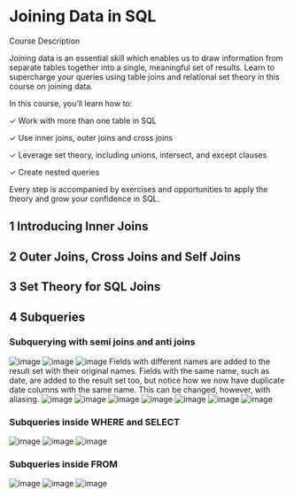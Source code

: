 # Joining Data in SQL

Course Description

Joining data is an essential skill which enables us to draw information from separate tables together into a single, meaningful set of results. Learn to supercharge your queries using table joins and relational set theory in this course on joining data.

In this course, you’ll learn how to:

✓ Work with more than one table in SQL

✓ Use inner joins, outer joins and cross joins

✓ Leverage set theory, including unions, intersect, and except clauses

✓ Create nested queries

Every step is accompanied by exercises and opportunities to apply the theory and grow your confidence in SQL.
## 1 Introducing Inner Joins
## 2 Outer Joins, Cross Joins and Self Joins
## 3 Set Theory for SQL Joins
## 4 Subqueries

### Subquerying with semi joins and anti joins

![image](https://user-images.githubusercontent.com/118057504/219440433-602f803e-4b2d-4548-89fb-e7f6d938cc7b.png)
![image](https://user-images.githubusercontent.com/118057504/219440659-ba19ad66-555f-46a6-827f-2e75ea0c765f.png)
![image](https://user-images.githubusercontent.com/118057504/219440885-343f3ef7-c006-44da-be03-4f9588241817.png)
Fields with different names are added to the result set with their original names. Fields with the same name, such as date, are added to the result set too, but notice how we now have duplicate date columns with the same name. This can be changed, however, with aliasing.
![image](https://user-images.githubusercontent.com/118057504/219441207-75520811-2a19-4a9e-84d9-e7695dd33690.png)
![image](https://user-images.githubusercontent.com/118057504/219441799-6c8dd4f3-aaad-48eb-a8bc-243b0cc2d80e.png)
![image](https://user-images.githubusercontent.com/118057504/219441941-e1dd2259-6060-49be-91db-1d9d7a2b39d7.png)
![image](https://user-images.githubusercontent.com/118057504/219442222-61313583-b31d-436e-896f-fb81f5e709f3.png)
![image](https://user-images.githubusercontent.com/118057504/219442426-7aa8a937-65ed-4f7b-8c41-3850782fc049.png)
![image](https://user-images.githubusercontent.com/118057504/219442787-fca0ed2a-686b-424b-a521-5ade9d8ac273.png)
![image](https://user-images.githubusercontent.com/118057504/219443097-fb230ae7-904e-46f6-a049-33e04a9623b7.png)

### Subqueries inside WHERE and SELECT

![image](https://user-images.githubusercontent.com/118057504/219445978-903db347-a043-4fce-8b18-31dff3d0c21f.png)
![image](https://user-images.githubusercontent.com/118057504/219446188-be770018-73bf-4c81-b9bc-ff038f3380a5.png)
![image](https://user-images.githubusercontent.com/118057504/219446572-16355ecf-d66c-4b3c-9460-47d825ee9d9d.png)

### Subqueries inside FROM

![image](https://user-images.githubusercontent.com/118057504/219447236-6383793c-d03d-43db-a588-09a0872e8226.png)
![image](https://user-images.githubusercontent.com/118057504/219447538-18fce7e2-6e3b-4477-bc25-5f85acc22cdf.png)
![image](https://user-images.githubusercontent.com/118057504/219448042-7fcc2ea4-b630-425d-bca5-43bf82ada8cb.png)







